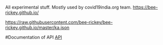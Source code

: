 All experimental stuff. Mostly used by covid19india.org team. 
https://bee-rickey.github.io/

<https://raw.githubusercontent.com/bee-rickey/bee-rickey.github.io/master/ka.json>

#Documentation of API
[API](documentation/documentation.md)
